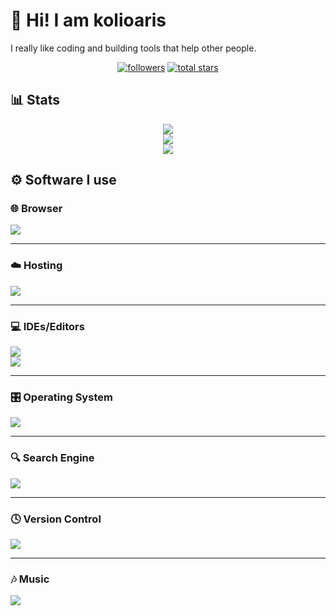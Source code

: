 # :wave: Hi! I am kolioaris
I really like coding and building tools that help other people.
<div align="center">
  <a href="https://github.com/kolioaris?tab=followers"><img alt="followers" title="Follow me on Github" src="https://custom-icon-badges.demolab.com/github/followers/kolioaris?color=236ad3&labelColor=1155ba&style=for-the-badge&logo=person-add&label=Follow&logoColor=white"/></a>
  <a href="https://github.com/kolioaris?tab=repositories&sort=stargazers"><img alt="total stars" title="Total stars on GitHub" src="https://custom-icon-badges.demolab.com/github/stars/kolioaris?color=55960c&style=for-the-badge&labelColor=488207&logo=star"/></a>
</div>

## 📊 Stats
<div align="center">
  <img src="https://github-readme-stats.vercel.app/api?username=kolioaris&hide=prs&show=prs_merged&show_icons=true&theme=dark&icon_color=bdbdbd"></img>
  <br />
  <img src="https://trophygh.kolioaris.xyz/?username=kolioaris&margin-w=10&margin-h=10&no-bg=true&row=2&column=4"></img>
  <br />
  <img src="https://skillicons.dev/icons?i=cloudflare,discord,github,git,instagram,mint,powershell,python,vscode"></img>
</div>

## ⚙️ Software I use

### 🌐 Browser
<!DOCTYPE HTML>
<html>
  <body>
    <a href="https://www.firefox.com/"><img src="https://img.shields.io/badge/Firefox-FF7139?style=for-the-badge&logo=Firefox-Browser&logoColor=white"/></a>
    <hr/>
  </body>
</html>

### ☁️ Hosting
<!DOCTYPE HTML>
<html>
  <body>
    <a href="https://vercel.com/"><img src="https://img.shields.io/badge/vercel-%23000000.svg?style=for-the-badge&logo=vercel&logoColor=white"/></a>
    <hr/>
  </body>
</html>

### 💻 IDEs/Editors
<!DOCTYPE HTML>
<html>
  <body>
      <a href="https://github.com/notepad-plus-plus/notepad-plus-plus"><img src="https://img.shields.io/badge/Notepad++-90E59A.svg?style=for-the-badge&logo=notepad%2b%2b&logoColor=black"/></a><br/>
      <a href="https://code.visualstudio.com"><img src="https://img.shields.io/badge/Visual%20Studio%20Code-0078d7.svg?style=for-the-badge&logo=visual-studio-code&logoColor=white"/></a>
    <hr/>
  </body>
</html>

### 🎛️ Operating System
<!DOCTYPE HTML>
<html>
  <body>
    <a href="https://www.microsoft.com/software-download/windows10ISO"><img src="https://img.shields.io/badge/Windows%2010-0078D6?style=for-the-badge&logo=windows&logoColor=white"/></a>
    <hr/>
  </body>
</html>

### 🔍 Search Engine
<!DOCTYPE HTML>
<html>
  <body>
    <a href="https://google.com"><img src="https://img.shields.io/badge/google-4285F4?style=for-the-badge&logo=google&logoColor=white"/></a>
    <hr/>
  </body>
</html>

### 🕓 Version Control
<!DOCTYPE HTML>
<html>
  <body>
    <a href="https://github.com"><img src="https://img.shields.io/badge/github-%23121011.svg?style=for-the-badge&logo=github&logoColor=white"/></a>
    <hr/>
  </body>
</html>

### 🎶 Music
<!DOCTYPE HTML>
<html>
  <body>
    <a href="https://spotify.com"><img src="https://img.shields.io/badge/Spotify-1ED760?style=for-the-badge&logo=spotify&logoColor=white"/></a>
  </body>
</html>
